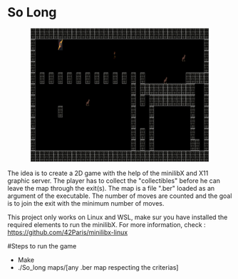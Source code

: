 # So Long

<div align="center"> 
  <img width=400px height=300px src="https://github.com/csalihburak/so_long/blob/master/images/image.png"/>
</div>

The idea is to create a 2D game with the help of the minilibX and X11 graphic server. The player has to collect the "collectibles" before he can leave the map through the exit(s). The map is a file ".ber" loaded as an argument of the executable. The number of moves are counted and the goal is to join the exit with the minimum number of moves.

This project only works on Linux and WSL, make sur you have installed the required elements to run the minilibX. For more information, check : https://github.com/42Paris/minilibx-linux

#Steps to run the game
- Make
- ./So_long maps/[any .ber map respecting the criterias]
